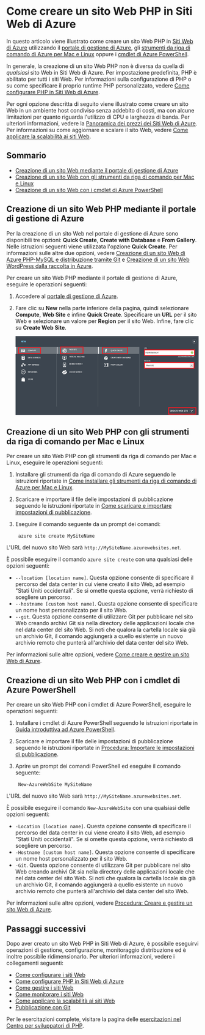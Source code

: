 <properties title="How to create a PHP web site in Azure Web Sites" pageTitle="How to create a PHP web site in Azure Web Sites" metaKeywords="PHP Azure Web Sites" description="Learn how to create a PHP web site in Azure Web Sites" documentationCenter="PHP" services="Web Sites" editor="mollybos" manager="bjsmith" authors="" />

Come creare un sito Web PHP in Siti Web di Azure
================================================

In questo articolo viene illustrato come creare un sito Web PHP in [Siti Web di Azure](/en-us/manage/services/web-sites/) utilizzando il [portale di gestione di Azure](http://manage.windowsazure.com/), gli [strumenti da riga di comando di Azure per Mac e Linux](/en-us/develop/php/how-to-guides/command-line-tools/) oppure i [cmdlet di Azure PowerShell](/en-us/develop/php/how-to-guides/powershell-cmdlets/).

In generale, la creazione di un sito Web PHP non è diversa da quella di *qualsiasi* sito Web in Siti Web di Azure. Per impostazione predefinita, PHP è abilitato per tutti i siti Web. Per informazioni sulla configurazione di PHP o su come specificare il proprio runtime PHP personalizzato, vedere [Come configurare PHP in Siti Web di Azure](/en-us/develop/php/common-tasks/configure-php-web-site/).

Per ogni opzione descritta di seguito viene illustrato come creare un sito Web in un ambiente host condiviso senza addebito di costi, ma con alcune limitazioni per quanto riguarda l'utilizzo di CPU e larghezza di banda. Per ulteriori informazioni, vedere la [Panoramica dei prezzi dei Siti Web di Azure](http://www.windowsazure.com/it-it/pricing/details/#header-1). Per informazioni su come aggiornare e scalare il sito Web, vedere [Come applicare la scalabilità ai siti Web](/en-us/manage/services/web-sites/how-to-scale-websites/).

Sommario
--------

-   [Creazione di un sito Web mediante il portale di gestione di Azure](#portal)
-   [Creazione di un sito Web con gli strumenti da riga di comando per Mac e Linux](#XplatTools)
-   [Creazione di un sito Web con i cmdlet di Azure PowerShell](#PowerShell)

Creazione di un sito Web PHP mediante il portale di gestione di Azure
---------------------------------------------------------------------

Per la creazione di un sito Web nel portale di gestione di Azure sono disponibili tre opzioni: **Quick Create**, **Create with Database** e **From Gallery**. Nelle istruzioni seguenti viene utilizzata l'opzione **Quick Create**. Per informazioni sulle altre due opzioni, vedere [Creazione di un sito Web di Azure PHP-MySQL e distribuzione tramite Git](/en-us/develop/php/tutorials/website-w-mysql-and-git/) e [Creazione di un sito Web WordPress dalla raccolta in Azure](/en-us/develop/php/tutorials/website-from-gallery/).

Per creare un sito Web PHP mediante il portale di gestione di Azure, eseguire le operazioni seguenti:

1.  Accedere al [portale di gestione di Azure](http://manage.windowsazure.com/).
2.  Fare clic su **New** nella parte inferiore della pagina, quindi selezionare **Compute**, **Web Site** e infine **Quick Create**. Specificare un **URL** per il sito Web e selezionare un valore per **Region** per il sito Web. Infine, fare clic su **Create Web Site**.

    ![Selezione di Quick Create](./media/web-sites-php-create-web-sites/select-quickcreate-website.png)

Creazione di un sito Web PHP con gli strumenti da riga di comando per Mac e Linux
---------------------------------------------------------------------------------

Per creare un sito Web PHP con gli strumenti da riga di comando per Mac e Linux, eseguire le operazioni seguenti:

1.  Installare gli strumenti da riga di comando di Azure seguendo le istruzioni riportate in [Come installare gli strumenti da riga di comando di Azure per Mac e Linux](/en-us/develop/php/how-to-guides/command-line-tools/#Download).

2.  Scaricare e importare il file delle impostazioni di pubblicazione seguendo le istruzioni riportate in [Come scaricare e importare impostazioni di pubblicazione](/en-us/develop/php/how-to-guides/command-line-tools/#Account).

3.  Eseguire il comando seguente da un prompt dei comandi:

         azure site create MySiteName

L'URL del nuovo sito Web sarà `http://MySiteName.azurewebsites.net`.

È possibile eseguire il comando `azure site create` con una qualsiasi delle opzioni seguenti:

-   `--location [location name]`. Questa opzione consente di specificare il percorso del data center in cui viene creato il sito Web, ad esempio "Stati Uniti occidentali". Se si omette questa opzione, verrà richiesto di scegliere un percorso.
-   `--hostname [custom host name]`. Questa opzione consente di specificare un nome host personalizzato per il sito Web.
-   `--git`. Questa opzione consente di utilizzare Git per pubblicare nel sito Web creando archivi Git sia nella directory delle applicazioni locale che nel data center del sito Web. Si noti che qualora la cartella locale sia già un archivio Git, il comando aggiungerà a quello esistente un nuovo archivio remoto che punterà all'archivio del data center del sito Web.

Per informazioni sulle altre opzioni, vedere [Come creare e gestire un sito Web di Azure](/en-us/develop/php/how-to-guides/command-line-tools/#WebSites).

Creazione di un sito Web PHP con i cmdlet di Azure PowerShell
-------------------------------------------------------------

Per creare un sito Web PHP con i cmdlet di Azure PowerShell, eseguire le operazioni seguenti:

1.  Installare i cmdlet di Azure PowerShell seguendo le istruzioni riportate in [Guida introduttiva ad Azure PowerShell](/en-us/develop/php/how-to-guides/powershell-cmdlets/#GetStarted).

2.  Scaricare e importare il file delle impostazioni di pubblicazione seguendo le istruzioni riportate in [Procedura: Importare le impostazioni di pubblicazione](/en-us/develop/php/how-to-guides/powershell-cmdlets/#ImportPubSettings).

3.  Aprire un prompt dei comandi PowerShell ed eseguire il comando seguente:

         New-AzureWebSite MySiteName

L'URL del nuovo sito Web sarà `http://MySiteName.azurewebsites.net`.

È possibile eseguire il comando `New-AzureWebSite` con una qualsiasi delle opzioni seguenti:

-   `-Location [location name]`. Questa opzione consente di specificare il percorso del data center in cui viene creato il sito Web, ad esempio "Stati Uniti occidentali". Se si omette questa opzione, verrà richiesto di scegliere un percorso.
-   `-Hostname [custom host name]`. Questa opzione consente di specificare un nome host personalizzato per il sito Web.
-   `-Git`. Questa opzione consente di utilizzare Git per pubblicare nel sito Web creando archivi Git sia nella directory delle applicazioni locale che nel data center del sito Web. Si noti che qualora la cartella locale sia già un archivio Git, il comando aggiungerà a quello esistente un nuovo archivio remoto che punterà all'archivio del data center del sito Web.

Per informazioni sulle altre opzioni, vedere [Procedura: Creare e gestire un sito Web di Azure](/en-us/develop/php/how-to-guides/powershell-cmdlets/#WebSite).

Passaggi successivi
-------------------

Dopo aver creato un sito Web PHP in Siti Web di Azure, è possibile eseguirvi operazioni di gestione, configurazione, monitoraggio distribuzione ed è inoltre possibile ridimensionarlo. Per ulteriori informazioni, vedere i collegamenti seguenti:

-   [Come configurare i siti Web](/en-us/manage/services/web-sites/how-to-configure-websites/)
-   [Come configurare PHP in Siti Web di Azure](/en-us/develop/php/common-tasks/configure-php-web-site/)
-   [Come gestire i siti Web](/en-us/manage/services/web-sites/how-to-manage-websites/)
-   [Come monitorare i siti Web](/en-us/manage/services/web-sites/how-to-monitor-websites/)
-   [Come applicare la scalabilità ai siti Web](/en-us/manage/services/web-sites/how-to-scale-websites/)
-   [Pubblicazione con Git](/en-us/develop/php/common-tasks/publishing-with-git/)

Per le esercitazioni complete, visitare la pagina delle [esercitazioni nel Centro per sviluppatori di PHP](/en-us/develop/php/tutorials/).


